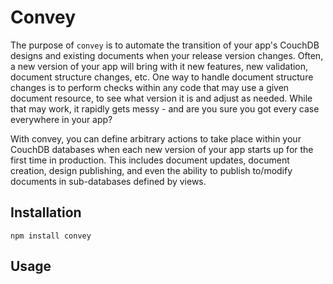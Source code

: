 # Convey

The purpose of `convey` is to automate the transition of your app's CouchDB designs and existing documents when your release version changes. Often, a new version of your app will bring with it new features, new validation, document structure changes, etc. One way to handle document structure changes is to perform checks within any code that may use a given document resource, to see what version it is and adjust as needed. While that may work, it rapidly gets messy - and are you sure you got every case everywhere in your app?

With convey, you can define arbitrary actions to take place within your CouchDB databases when each new version of your app starts up for the first time in production. This includes document updates, document creation, design publishing, and even the ability to publish to/modify documents in sub-databases defined by views.

## Installation

```
npm install convey
```

## Usage

